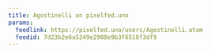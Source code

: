 ```yaml
---
title: Agostinelli on pixelfed.uno
params:
  feedlink: https://pixelfed.uno/users/Agostinelli.atom
  feedid: 7d23b2e6a5249e2908e9b3f6518f3df9
---
```

